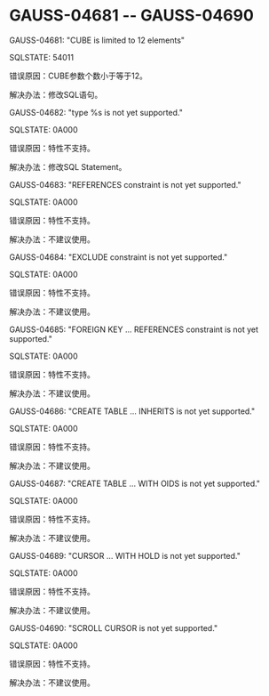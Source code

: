 # GAUSS-04681 -- GAUSS-04690

GAUSS-04681: "CUBE is limited to 12 elements"

SQLSTATE: 54011

错误原因：CUBE参数个数小于等于12。

解决办法：修改SQL语句。

GAUSS-04682: "type %s is not yet supported."

SQLSTATE: 0A000

错误原因：特性不支持。

解决办法：修改SQL Statement。

GAUSS-04683: "REFERENCES constraint is not yet supported."

SQLSTATE: 0A000

错误原因：特性不支持。

解决办法：不建议使用。

GAUSS-04684: "EXCLUDE constraint is not yet supported."

SQLSTATE: 0A000

错误原因：特性不支持。

解决办法：不建议使用。

GAUSS-04685: "FOREIGN KEY ... REFERENCES constraint is not yet supported."

SQLSTATE: 0A000

错误原因：特性不支持。

解决办法：不建议使用。

GAUSS-04686: "CREATE TABLE ... INHERITS is not yet supported."

SQLSTATE: 0A000

错误原因：特性不支持。

解决办法：不建议使用。

GAUSS-04687: "CREATE TABLE ... WITH OIDS is not yet supported."

SQLSTATE: 0A000

错误原因：特性不支持。

解决办法：不建议使用。

GAUSS-04689: "CURSOR ... WITH HOLD is not yet supported."

SQLSTATE: 0A000

错误原因：特性不支持。

解决办法：不建议使用。

GAUSS-04690: "SCROLL CURSOR is not yet supported."

SQLSTATE: 0A000

错误原因：特性不支持。

解决办法：不建议使用。

